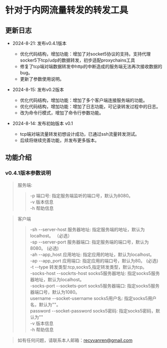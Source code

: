# 针对于内网流量转发的转发工具

## 更新日志
- 2024-8-21: 发布v0.4.1版本
  - 优化代码结构，增加功能：增加了对socket5协议的支持。支持代理socker5下tcp/udp的数据转发，初步适配proxychains工具
  - 修复了tcp端对端数据转发中http的中断造成的服务端无法再次接收数据的bug。
  - 更新了参数使用说明。
- 2024-8-15: 发布v0.2版本
  - 优化代码结构，增加功能：增加了多个客户端连接服务端的功能。
  - 优化代码结构，增加功能：增加了日志功能，可记录转发过程中的日志。
  - 改为命令行模式，增加了命令行参数功能。

- 2024-8-14: 发布初始版本 v0.1    
  - tcp端对端流量转发初想设计成功，已通过ssh流量转发测试。
  - 后续将继续完善功能，并发布更多版本。

## 功能介绍
###  v0.4.1版本参数说明

> 服务端:  
>> -p 端口号: 指定服务端监听的端口号，默认为8080。   
> >-v 版本信息  
> > -h 帮助信息 

> 客户端  
> > -sh --server-host 服务器地址: 指定服务端的地址，默认为localhost。  （必选）   
> > -sp --server-port 服务器端口: 指定服务端的端口号，默认为8080。  (必选)  
> > -ah --app_host 应用地址: 指定应用的地址，默认为localhost。  
> > -ap --app_port 应用端口: 指定应用的端口号，默认为80。  (必选)  
> > -t --type 转发类型:tcp,socks5,指定转发类型，默认为tcp。  
> > -socks-host --sockrts-host socks5服务器地址: 指定socks5服务器地址，默认为localhost。  
> > -socks-port --sockets-port socks5服务器端口: 指定socks5服务器端口号，默认为1080。  
> > username --socket-username socks5用户名: 指定socks5用户名，默认为""。  
> > password --socket-password socks5密码: 指定socks5密码，默认为""  
> > -v 版本信息  
> > -h 帮助信息  


> 如有任何问题，请联系本人邮箱：recyvanren@gmail.com 
